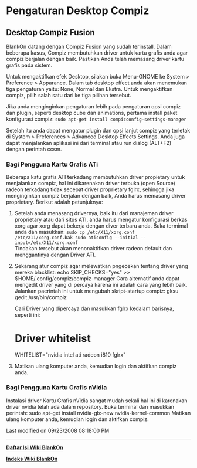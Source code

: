 # Pengaturan Desktop Compiz

## Desktop Compiz Fusion
BlankOn datang dengan Compiz Fusion yang sudah terinstall. Dalam beberapa kasus, Compiz membutuhkan driver untuk kartu grafis anda agar compiz 
berjalan dengan baik. Pastikan Anda telah memasang driver kartu grafis pada sistem.

Untuk mengaktifkan efek Desktop, silakan buka Menu-GNOME ke System > Preference > Apparance. Dalam tab desktop effect anda akan menemukan tiga 
pengaturan yaitu: None, Normal dan Ekstra. Untuk mengaktifkan compiz, pilih salah satu dari ke tiga pilihan tersebut.

Jika anda menginginkan pengaturan lebih pada pengaturan opsi compiz dan plugin, seperti desktop cube dan animations, pertama install paket konfigurasi 
compiz: `sudo apt-get install compizconfig-settings-manager`

Setelah itu anda dapat mengatur plugin dan opsi lanjut compiz yang terletak di System > Preferences > Advanced Desktop Effects Settings. Anda juga 
dapat menjalankan aplikasi ini dari terminal atau run dialog (ALT+F2) dengan perintah ccsm.

### Bagi Pengguna Kartu Grafis ATi
Beberapa katu grafis ATI terkadang membutuhkan driver propietary untuk menjalankan compiz, hal ini dikarenakan driver terbuka (open Source) radeon 
terkadang tidak secepat driver proprietary fglrx, sehingga jika menginginkan compiz berjalan dengan baik, Anda harus memasang driver proprietary. 
Berikut adalah petunjuknya:

   1. Setelah anda menasang drivernya, baik itu dari manajeman driver
      proprietary atau dari situs ATI, anda harus mengatur konfigurasi berkas
      xorg agar xorg dapat bekerja dengan diver terbaru anda. Buka termimal
      anda dan masukkan:
	```
	 sudo cp /etc/X11/xorg.conf /etc/X11/xorg.conf.bak
	sudo aticonfig --initial --input=/etc/X11/xorg.conf
	```   
   Tindakan tersebut akan menonaktifkan driver radeon default dan
      menggantinya dengan Driver ATI.

   2. Sekarang atur compiz agar melewatkan pngecekan tentang driver yang mereka
      blacklist:
      echo SKIP_CHECKS="yes" >> $HOME/.config/compiz/compiz-manager
      Cara alternatif anda dapat mengedit driver yang di percaya karena ini
      adalah cara yang lebih baik. Jalankan paerintah ini untuk mengubah
      skript-startup compiz:
      gksu gedit /usr/bin/compiz

      Cari Driver yang dipercaya dan masukkan fglrx kedalam barisnya, seperti
      ini:

      # Driver whitelist
      WHITELIST="nvidia intel ati radeon i810 fglrx"

   3. Matikan ulang komputer anda, kemudian login dan aktifkan compiz anda.

### Bagi Pengguna Kartu Grafis nVidia
Instalasi driver Kartu Grafis nVidia sangat mudah sekali hal ini di karenakan driver nvidia telah ada dalam repository. Buka terminal dan masukkan 
perintah: sudo apt-get install nvidia-glx-new nvidia-kernel-common Matikan ulang komputer anda, kemudian login dan aktifkan compiz.

Last modified on 09/23/2008 08:18:00 PM

---
[**Daftar Isi Wiki BlankOn**](/DaftarIsi/README.md)
 
[**Indeks Wiki BlankOn**](/Indeks.md)



